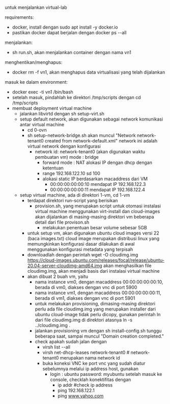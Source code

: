 untuk menjalankan virtual-lab

requirements:
- docker, install dengan sudo apt install -y docker.io
- pastikan docker dapat berjalan dengan docker ps --all

menjalankan:
- sh run.sh, akan menjalankan container dengan nama vn1

menghentikan/menghapus:
- docker rm -f vn1, akan menghapus data virtualisasi yang telah dijalankan

masuk ke dalam environment:
- docker exec -ti vn1 /bin/bash
- setelah masuk, pindahlah ke direktori /tmp/scripts dengan cd /tmp/scripts
- membuat deployment virtual machine
  - jalankan libvirtd dengan sh setup-virt.sh
  - setup default network, akan digunakan sebagai network komunikasi antar virtual machine
    - cd 0-ovn
    - sh setup-network-bridge.sh
      akan muncul "Network network-tenant0 created from network-default.xml"
      network ini adalah virtual network dengan konfigurasi
      * network id: network-tenant0 (akan digunakan waktu pembuatan vm)
	mode : bridge
        - forward mode : NAT
        alokasi IP dengan dhcp dengan ketentuan
        - range 192.168.122.10 sd 100
        - alokasi static IP berdasarkan macaddress dari VM
          - 00:00:00:00:00:10 mendapat IP 192.168.122.3
          - 00:00:00:00:00:11 mendapat IP 192.168.122.4
  - setup virtual machine, ada di direktori 1-vm, cd 1-vm
    - terdapat direktori run-script yang berisikan
      * provision.sh, yang merupakan script untuk otomasi instalasi virtual machine menggunakan virt-install dan cloud-images
        akan dijalankan di masing-masing direktori vm
        beberapa detail dari file provison.sh
        - melakukan penentuan besar volume sebesar 5GB
    - untuk setup vm, akan digunakan ubuntu cloud images versi 22 (baca images.txt)
      cloud image merupakan distribusi linux yang memungkinkan konfigurasi dasar dilakukan di awal menggunakan 
      konfigurasi metadata yang terpisah
    - downloadlah dengan perintah
         wget -O cloudimg.img https://cloud-images.ubuntu.com/releases/focal/release/ubuntu-20.04-server-cloudimg-amd64.img
         akan menghasilkan file cloudimg.img, akan menjadi basis dari instalasi virtual machine
    - akan dibuat 2 buah vm, yaitu
      - nama instance vm0, dengan macaddress 00:00:00:00:00:10, berada di vm0, diakses dengan vnc di port 5900
      - nama instance vm1, dengan macaddress 00:00:00:00:00:11, berada di vm1, diakses dengan vnc di port 5901
      - untuk melakukan provisioning, dimasing-masing direktori perlu ada file cloudimg.img yang merupakan installer dari ubuntu cloud-image
        tidak perlu dicopy, gunakan perintah ln dari file cloudimg.img di direktori atasnya
           ln -s ../cloudimg.img .
      - jalankan provisioning vm dengan sh install-config.sh
        tunggu beberapa saat, sampai muncul "Domain creation completed."
      - check apakah sudah jalan dengan
        - virsh list --all
        - virsh net-dhcp-leases network-tenant0  # network-tenant0 merupakan nama network id
        - buka koneksi VNC ke port vnc yang sudah diatur sebelumnya melalui ip address host, gunakan
          - login : ubuntu
            password: myubuntu
            setelah masuk ke console, checklah konektifitas dengan
            - ip addr              #check ip address
            - ping 192.168.122.1
            - ping www.yahoo.com
 
    

